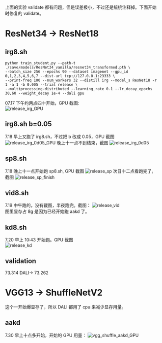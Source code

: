 <!-- ## kd
```
# kd.sh
python train_student.py --path-t ./save/models/ResNet34_vanilla/resnet34_transformed.pth \
--batch_size 256 --epochs 90 --dataset imagenet --gpu_id 4,5,6,7 --dist-url tcp://127.0.0.1:23333 \
--print-freq 100 --num_workers 16 --distill kd --model_s ResNet18 -r 1 -a 1 -b 0 --trial 0 \
--multiprocessing-distributed --learning_rate 0.1 --lr_decay_epochs 30,60 --weight_decay 1e-4 --dali gpu
```
13号晚上 8:38 开始

## fitnet
```
# fitnet.sh
python train_student.py --path-t ./save/models/ResNet34_vanilla/resnet34_transformed.pth \
--batch_size 256  --epochs 90 --dataset imagenet --gpu_id 0,1,2,3 --dist-url tcp://127.0.0.1:23334 \
--print-freq 100 --num_workers 16 --distill hint  --model_s ResNet18 -r 1 -a 1 -b 100 --trial 0 \
--multiprocessing-distributed --learning_rate 0.1 --lr_decay_epochs 30,60,90 --weight_decay 1e-4 --hint_layer 1 \
--dali gpu
```

13号晚上 8:38 和 kd 同时开始。  
![kd&fitnet截图](kd_fitnet_screenshot.png)
14 号 17:50 分结束  
![kd&fitnet截图](kd_fitnet_finish_screenshot.png)
 -->

<!-- ## kd
```
# kd.sh
python train_student.py --path-t ./save/models/ResNet34_vanilla/resnet34_transformed.pth \
--batch_size 256 --epochs 90 --dataset imagenet --gpu_id 0,1,2,3,4,5,6,7 --dist-url tcp://127.0.0.1:23333 \
--print-freq 100 --num_workers 32 --distill kd --model_s ResNet18 -r 1 -a 1 -b 0 --trial test \
--multiprocessing-distributed --learning_rate 0.1 --lr_decay_epochs 30,60 --weight_decay 1e-4 --dali gpu
```
7.15,12:52 开始训练，第一个 epoch 的截图：  
![第一个epoch截图](kd8_epoch1.png)
半夜不知道什么时候结束，得查一查 tensorboard. 结束截图：
![结束](kd8_32x8_32worker_daligpu.png)


## fitnet8
```
# fitnet8.sh
python train_student.py --path-t ./save/models/ResNet34_vanilla/resnet34_transformed.pth \
--batch_size 256  --epochs 90 --dataset imagenet --gpu_id 0,1,2,3,4,5,6,7 --dist-url tcp://127.0.0.1:23334 \
--print-freq 100 --num_workers 32 --distill hint  --model_s ResNet18 -r 1 -a 1 -b 100 --trial release \
--multiprocessing-distributed --learning_rate 0.1 --lr_decay_epochs 30,60 --weight_decay 1e-4 --hint_layer 1 \
--dali gpu
```
7.16 下午开始训练。中间暂停了一会。
![GPU截图](fitnet8_GPU.png) -->

上面的实验 validate 都有问题，但是误差极小，不过还是统统注释掉。下面开始时修复的 validate。
# ResNet34 -> ResNet18
## irg8.sh
```
python train_student.py --path-t ./save/models/ResNet34_vanilla/resnet34_transformed.pth \
--batch_size 256 --epochs 90 --dataset imagenet --gpu_id 0,1,2,3,4,5,6,7 --dist-url tcp://127.0.0.1:23333 \
--print-freq 100 --num_workers 32 --distill irg --model_s ResNet18 -r 1 -a 1 -b 0.005 --trial release \
--multiprocessing-distributed --learning_rate 0.1 --lr_decay_epochs 30,60 --weight_decay 1e-4 --dali gpu
```
07.17 下午约两点四十开始，GPU 截图:  
![release_irg_GPU](release_irg_GPU.png)

## irg8.sh b=0.05
7.18 早上又跑了 irg8.sh，不过把 b 改成 0.05，GPU 截图
![release_irg_0d05_GPU](release_irg_0d05_GPU.png)
晚上十一点不到结束，截图
![release_irg_0d05](release_irg0dot05.png)

## sp8.sh
7.18 晚上十一点开始跑 sp8.sh, GPU 截图
![release_sp](release_sp8.png)
次日十二点看跑完了，截图
![release_sp_finish](release_sp8_finish.png)

## vid8.sh
7.19 中午跑的，没有截图，半夜跑完。截图：
![release_vid](release_vid.png)  
图里显存占 8g 是因为已经开始跑 aakd 了。

## kd8.sh
7.20 早上 10:43 开始跑。GPU 截图  
![release_kd](release_kd_GPU.png)

## validation
73.314 DALI-> 73.262

# VGG13 -> ShuffleNetV2
这个一开始爆显存了，所以 DALI 都用了 cpu 来减少显存用量。
## aakd
7.30 早上十点多开始，开始的 GPU 用量：
![vgg_shuffle_aakd_GPU](vgg_shuffle_aakd_GPU.png)